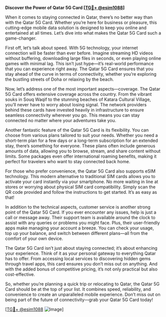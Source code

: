**Discover the Power of Qatar 5G Card [[TG💪+ @esim1088](https://t.me/s/esim1088)]**

When it comes to staying connected in Qatar, there’s no better way than with the Qatar 5G Card. Whether you’re here for business or pleasure, this cutting-edge mobile data solution is designed to keep you online and entertained at all times. Let’s dive into what makes the Qatar 5G Card such a game-changer.

First off, let’s talk about speed. With 5G technology, your internet connection will be faster than ever before. Imagine streaming HD videos without buffering, downloading large files in seconds, or even playing online games with minimal lag. This isn’t just hype—it’s real-world performance that you can experience right away. The Qatar 5G Card ensures that you stay ahead of the curve in terms of connectivity, whether you’re exploring the bustling streets of Doha or relaxing by the beach.

Now, let’s address one of the most important aspects—coverage. The Qatar 5G Card offers extensive coverage across the country. From the vibrant souks in Souq Waqif to the stunning beaches of Katara Cultural Village, you’ll never have to worry about losing signal. The network providers behind these cards have invested heavily in infrastructure to ensure seamless connectivity wherever you go. This means you can stay connected no matter where your adventures take you.

Another fantastic feature of the Qatar 5G Card is its flexibility. You can choose from various plans tailored to suit your needs. Whether you need a short-term plan for a few days or a long-term subscription for an extended stay, there’s something for everyone. These plans often include generous amounts of data, allowing you to browse, stream, and share content without limits. Some packages even offer international roaming benefits, making it perfect for travelers who want to stay connected back home.

For those who prefer convenience, the Qatar 5G Card also supports eSIM technology. This modern alternative to traditional SIM cards allows you to activate your card instantly via your smartphone. No more waiting in line at stores or worrying about physical SIM card compatibility. Simply scan the QR code provided and follow the instructions to get started. It’s as easy as that!

In addition to the technical aspects, customer service is another strong point of the Qatar 5G Card. If you ever encounter any issues, help is just a call or message away. Their support team is available around the clock to assist with any queries or problems you might face. Plus, their user-friendly apps make managing your account a breeze. You can check your usage, top up your balance, and switch between different plans—all from the comfort of your own device.

The Qatar 5G Card isn’t just about staying connected; it’s about enhancing your experience. Think of it as your personal gateway to everything Qatar has to offer. From accessing local services to discovering hidden gems through travel apps, this card ensures you don’t miss out on anything. And with the added bonus of competitive pricing, it’s not only practical but also cost-effective.

So, whether you’re planning a quick trip or relocating to Qatar, the Qatar 5G Card should be at the top of your list. It combines speed, reliability, and convenience to create an unparalleled mobile experience. Don’t miss out on being part of the future of connectivity—grab your Qatar 5G Card today!

[[TG💪+ @esim1088](https://t.me/s/esim1088) ![Image](https://i.postimg.cc/Y0z9fWf4/image.png)]